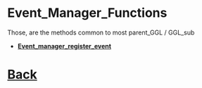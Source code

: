 # Event_Manager_Functions

Those, are the methods common to most parent_GGL / GGL_sub

- **[Event_manager_register_event](https://github.com/Ced30/GML-GUI-Library-GGL-Documentation/blob/main/API/GGL_Event_Manager/Event_manager_register_event.md.md)**

# [Back](https://github.com/Ced30/GML-GUI-Library-GGL-Documentation/blob/main/README.md)

